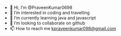 - 👋 Hi, I’m @PraveenKumar0698
- 👀 I’m interested in coding and travelling
- 🌱 I’m currently learning java and javascript
- 💞️ I’m looking to collaborate on github
- 📫 How to reach me kpraveenkumar098@gmail.com

<!---
PraveenKumar0698/PraveenKumar0698 is a ✨ special ✨ repository because its `README.md` (this file) appears on your GitHub profile.
You can click the Preview link to take a look at your changes.
--->
